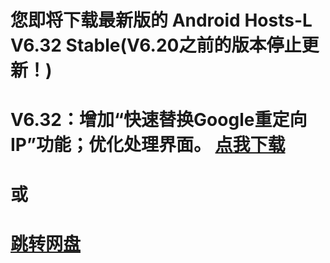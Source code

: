 您即将下载最新版的 Android Hosts-L V6.32 Stable(V6.20之前的版本停止更新！)
===============
V6.32：增加“快速替换Google重定向IP”功能；优化处理界面。
[点我下载](https://github.com/lack006/Android-Hosts-L/raw/master/apk/Android_Hosts-L.apk)
===============
或
===============
[跳转网盘](http://t.cn/Rv7Rr1c)
===============

